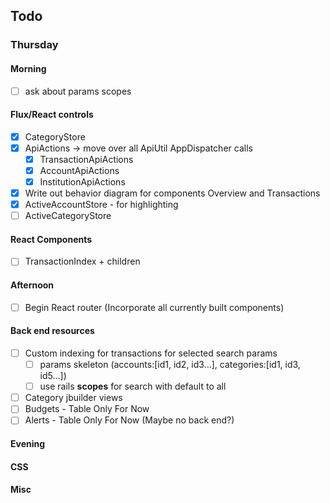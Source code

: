 ## Todo
### Thursday
#### Morning
- [ ] ask about params scopes
#### Flux/React controls
- [x] CategoryStore
- [x] ApiActions -> move over all ApiUtil AppDispatcher calls
  - [x] TransactionApiActions
  - [x] AccountApiActions
  - [x] InstitutionApiActions
- [x] Write out behavior diagram for components Overview and Transactions
- [x] ActiveAccountStore - for highlighting
- [ ] ActiveCategoryStore
#### React Components
- [ ] TransactionIndex + children
#### Afternoon
- [ ] Begin React router (Incorporate all currently built components)
#### Back end resources
- [ ] Custom indexing for transactions for selected search params
  - [ ] params skeleton (accounts:[id1, id2, id3...], categories:[id1, id3, id5...])
  - [ ] use rails __scopes__ for search with default to all
- [ ] Category jbuilder views
- [ ] Budgets - Table Only For Now
- [ ] Alerts - Table Only For Now (Maybe no back end?)
#### Evening
#### CSS
#### Misc
